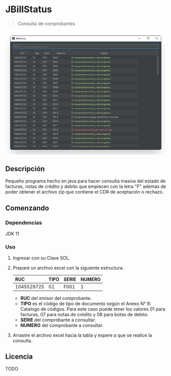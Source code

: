 # JBillStatus

> Consulta de comprobantes

![header](https://github.com/nthny/JBillStatus/blob/master/screenshots/header.png?raw=true)

## Descripción

Pequeño programa hecho en java para hacer consulta masiva del estado de facturas, notas de crédito y debito que empiecen con la letra "F" además de poder obtener el archivo zip que contiene el CDR de aceptación o rechazo.

## Comenzando

### Dependencias

JDK 11

### Uso

1. Ingresar con su Clave SOL.

2. Preparé un archivo excel con la siguiente estructura.

   | RUC        | TIPO | SERIE | NUMERO |
   | ---------- | ---- | ----- | ------ |
   | 1045529725 | 01   | F001  | 1      |

   - **RUC** del emisor del comprobante.
   - **TIPO** es el código de tipo de documento según el Anexo N° 8: Catalogo de códigos. Para este caso puede tener los valores 01 para facturas, 07 para notas de crédito y 08 para botas de debito.
   - **SERIE** del comprobante  a consultar.
   - **NUMERO** del comprobante a consultar.

3. Arrastre el archivo excel hacia la tabla y espere a que se realice la consulta.

## Licencia

TODO